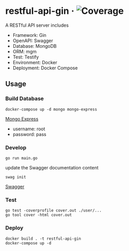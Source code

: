 # restful-api-gin &middot; ![Coverage](https://img.shields.io/badge/Coverage-80%25-brightgreen)

A RESTful API server includes

* Framework: Gin
* OpenAPI: Swagger
* Database: MongoDB
* ORM: mgm
* Test: Testify
* Environment: Docker
* Deployment: Docker Compose

## Usage

### Build Database

```shell
docker-compose up -d mongo mongo-express
```

[Mongo Express](http://localhost:8081)

* username: root
* password: pass

### Develop

```shell
go run main.go
```

update the Swagger documentation content

```shell
swag init
```

[Swagger](http://localhost:8080/docs/index.html)

### Test

```shell
go test -coverprofile cover.out ./user/...
go tool cover -html cover.out
```

### Deploy

```shell
docker build . -t restful-api-gin
docker-compose up -d
```
